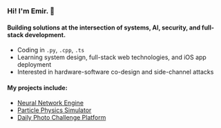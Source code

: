 ### Hi! I'm Emir. 👋

#### Building solutions at the intersection of systems, AI, security, and full-stack development.

- Coding in `.py`, `.cpp`, `.ts`
- Learning system design, full-stack web technologies, and iOS app deployment
- Interested in hardware-software co-design and side-channel attacks

#### My projects include:

- [Neural Network Engine](https://github.com/emirdur/abovo)
- [Particle Physics Simulator](https://github.com/emirdur/NBodySim)
- [Daily Photo Challenge Platform](https://github.com/emirdur/seekitnu)

